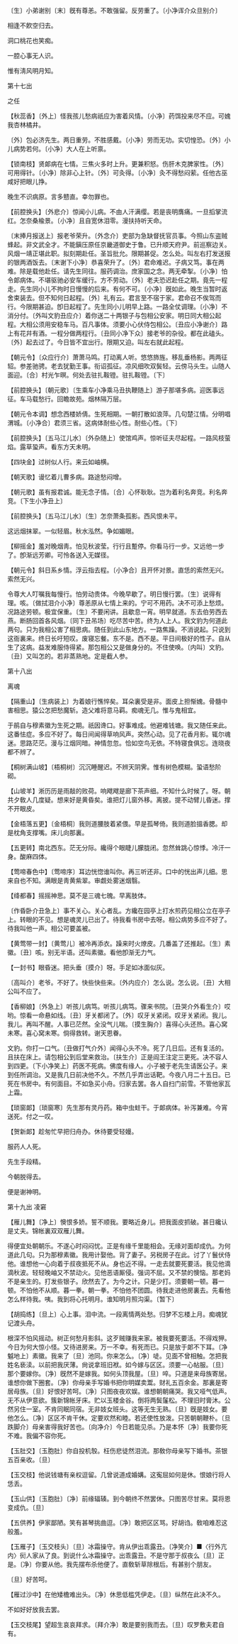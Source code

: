 <!-- { "loadSidebar": true } -->
〔生〕小弟谢别〔末〕旣有尊恙。不敢强留。反劳重了。〔小净诨介众旦别介〕 

相逢不飮空归去。



洞口桃花也笑痴。

一腔心事无人识。



惟有淸风明月知。 

第十七出

之任

【秋蕊香】〔外上〕怪我孩儿愁病祇应为害着风情。〔小净〕药饵投来尽不应。可媿我杏林橘井。

〔外〕包必济先生。两日重劳。不胜感戴。〔小净〕劳而无功。实切惶恐。〔外〕小儿病势若何。〔小净〕大人在上听禀。 

【锁南枝】贤郞病在七情。三焦火多时上升。更兼积怒。伤肝木克脾家性。〔外〕可用得针。〔小净〕除非心上针。〔外〕可灸得。〔小净〕灸不得愁闷萦。任他古巫咸好把眼儿挣。

晚生不识病原。言多戆直。幸勿罪也。 

【前腔换头】〔外悲介〕惊闻小儿病。不由人汗满缨。若是丧明膺痛。一旦搯掌流红。怎奈桑楡景。〔小净〕且自宽休泪零。漫扶持听天命。

〔末捧月报送上〕报老爷荣升。〔外念介〕吏部为急缺督抚官员事。今照山东盗贼蜂起。非文武全才。不能鎭压原任京畿道御史于鲁。已升顺天府尹。前巡察边关。风烟一靖正堪此职。拟刻期赴任。圣旨批允。限期甚促。怎么处。叫左右打发送报的银两酒饭去。〔末谢下小净〕恭喜荣升了。〔外〕君命难迟。子病又笃。事在两难。除是载他赴任。请先生同往。服药调治。庶家国之念。两无牵掣。〔小净〕怕令郞病体。不堪驱驰必安车缓行。方不劳动。〔外〕老夫恐迟赴任之期。竟先一程走。先生同小儿不拘时日慢慢的后来。有何不可。〔小净〕旣如此。晚生当暂时返舍束装去。但不知何日起程。〔外〕礼有云。君言至不宿于家。君命召不俟驾而行。今限期甚迫。卽日起程了。先生同小儿明早上路。一路全仗调理。〔小净〕不消分付。〔外叫文豹丑应介〕着你送二十两银子与包相公安家。明日同大相公起程。大相公须用安稳车马。百凡事体。须要小心伏侍包相公。〔丑应小净谢介〕路上有花幷有酒。一程分做两程行。〔丑同小净下众〕接老爷的杂役。都在此磕头。〔外〕起去过了。今日皆不宜出行。限期又迫。叫左右就此起程。 

【朝元令】〔众应行介〕萧萧马鸣。打动离人听。悠悠斾旌。移乱垂杨影。两两征轺。参差驰骋。老去犹勤王事。衔诏孤征。凉风细吹双鬓轻。云傍马头生。山随人面迎。〔合〕村光乍暝。何处去驻扎鞍镫。驻扎鞍镫。〔下〕 

【前腔换头】〔朝元歌〕〔生乘车小净乘马丑执鞭随上〕游子那堪多病。迎医事远征。车马载愁行。回瞻故苑。烟林隔万层。

【朝元令本调】想念西楼娇倩。生死相期。一朝打散如浪萍。几句楚江情。分明唱渭城。〔小净合〕君须三省。这病体耐些心性。耐些心性。〔下〕 

【前腔换头】〔五马江儿水〕〔外杂随上〕使馆鸡声。惊听征夫尽起程。一路风枝萤焰。露草蛩声。看东方天未明。

【四块金】过树似人行。来云如岫横。

【朝天歌】谩忆着儿曹多病。路途愁闷增。

【朝元歌】虽有报君诚。能无念子情。〔合〕心怀耿耿。岂为着利名奔竞。利名奔竞。〔下生小净丑上〕 

【前腔换头】〔五马江儿水〕〔生〕怎奈萧条孤影。西风恨未平。

这远烟抹翠。一似轻眉。秋水泓然。争如媚眼。 

【柳摇金】羞对晚烟靑。怕见秋波莹。行行且蹔停。你看马行一步。又远他一步了。卽渐远芳卿。可怜各送入无媒径。

【朝元令】斜日系乡情。浮云指去程。〔小净合〕且开怀对景。直恁的索然无兴。索然无兴。

令尊大人叮嘱我每慢行。怕劳动贵体。今晚早歇了。明日慢行罢。〔生〕说得有理。咳。〔做拭泪介小净〕尊恙原从七情上来的。宁可不用药。决不可添上愁烦。况路途劳顿。极宜保重。〔生〕不要闲讲。且歇息一宵。明早就道。东去伯劳西去燕。断肠回首各风烟。〔同下丑吊场〕吃尽苦中苦。终为人上人。我文豹为何道此两句。只为我相公害了相思病。随任到此山东地方。一路焦躁。不消说起。只说到这衙裏来。终日长吁短叹。废寝忘餐。东不是。西不是。平日间极好的性子。自从生了这病。益发难服侍得紧。那包相公又是做身分的。不住使唤。〔内叫〕文豹。〔丑〕又叫怎的。若非蒸熟地。定是截人参。 

第十八出

离魂

【隔重山】〔生病装上〕为着娘行憔悴矣。耳朵裏受是非。面皮上担惭媿。骨髓中害相思。猿公怎把愁魔斩。造父难将意马羁。痴魂无几。惟与鬼相宜。

于鹃自与穆素徽为生死之期。祇因谗口。好事难成。他避难钱塘。我又随任来此。这番怯症。多应不好了。每日间闻得草响风声。突然心动。见了花香月影。辄尔魂迷。思路茫茫。漫与江烟同暗。神情忽忽。恰如空鸟无依。不特寝食俱忘。连晓夜都不辨了。 

【桐树满山坡】〔梧桐树〕沉沉睡醒迟。不辨天阴霁。惟有树色模糊。蛩语愁阶砌。

【山坡羊】淅历历是雨敲的败荷。响飕飕是廊下茶声细。不知什么时候了。呀。朝共夕敎人几度疑。想来好是黄昏矣。谁把灯儿窗外移。离披。提不动臂儿昏迷。撑不开眼皮。

【金梧落五更】〔金梧桐〕我则道腰肢着紧偎。早是孤琴倚。我则道脸搵香腮。却是枕角支撑嘴。床儿向那裏。

【五更转】南北西东。茫无分际。纔得个眼睫儿朦胧闭。忽然耸跳心惊悸。冷汗一身。酸麻四体。

【莺啼春色中】〔莺啼序〕耳边恍惚谁叫你。再三听还非。口中的恍出声儿细。思来自也不知。满眼是靑黄紫翠。审觑处雾迷烟翳。

【绛都春】摇摇神思。莫不是三魂七魄。早离肢体。

〔作昏卧介丑急上〕事不关心。关心者乱。方纔在园亭上打水煎药见相公立在亭子上。转眼的不见。想是魂灵儿已出了。待我看书房中去呀。相公病势多应不好了。待我叫他一声。相公可要盖被。 

【黄莺带一封】〔黄莺儿〕被冷再添衣。躁来时火燎皮。几番盖了还推起。〔生〕素徽。〔丑〕咳。别无半语。还叫素徽。看他卽渐无力气。

【一封书】眼昏迷。把头垂〔摸介〕呀。手足如冰面似灰。

〔高叫介〕老爷。不好了。快些快些来。〔外内应介〕怎么说。怎么说。〔丑〕大相公叫不应了。 

【香柳娘】〔外急上〕听孩儿病笃。听孩儿病笃。骤来书院。〔丑哭介外看生介〕哎哟。惊看一命悬如线。〔丑〕牙关都闭了。〔外〕叹牙关紧闭。叹牙关紧闭。我儿。我儿。再叫不醒。人事已茫然。全没气儿喘。〔摸生胸介〕喜得心头还热。喜心窝未寒。喜心窝未寒。倘得救转。谢天恩眷。

文豹。你打一口气。〔丑做打气介外〕闻得心头不冷。死了几日后。还有复活的。且扶在床上。请包相公到后堂来救治。〔扶生介〕正是阎王注定三更死。决不容人到四更。〔下小净笑上〕药医不死病。佛度有缘人。小子被于老先生请医公子。来到任所调治。又是我几日前决他不久。不然几乎弄出话靶。今夜八月二十五日。已死在书房中。有何面目。不如急买小舟。归家去罢。各人自扫门前雪。不管他家瓦上霜。 

【琐窗郞】〔琐窗寒〕先生那有灵丹药。箱中虫蛀干。于郞病体。补泻兼难。今宵送死。付之一叹。

【贺新郞】趁匆忙早把归舟办。休待要受轻嫚。

服药人人死。



先生手段精。

今朝脱得去。



便是谢神明。 

第十九出
凌窘

【雁儿舞】〔净上〕懊恨多娇。誓不顺我。要略近身儿。把我面皮抓破。甚日纔认是丈夫。锦帐裏双双雁儿舞。

得便宜处朝朝乐。不遂心时闷闷忧。正是有缘千里能相会。无缘对面却成仇。为何道此几句。只为那穆素徽。我用计娶他。背了妻子。另税房子在此。讨了丫鬟伏侍他。谁想他一心向着于叔夜抵死不从。身也近不得。一走去就要死要活。我见他滴滴秋波。轻轻晚岫又不禁动火。见他恶语厮侵。强词不屈。又不禁的懊恼。那老妈不是亲生的。打发些银子。欣然去了。为今之计。只是少打。须要朝一顿。暮一顿。不怕他不从顺。暮一拳。朝一拳。不怕他不团圆。待我走进他房裏去。先看他怎么样待我。咦。我到将心托明月。谁知明月照沟渠。〔暂下〕 

【胡捣练】〔旦上〕心上事。泪中流。一段离情两处愁。归梦不忘楼上月。痴魂犹记渡头舟。

根深不怕风摇动。树正何愁月影斜。这歹贼赚我来家。被我要死要活。不得戏狎。今日为何大惊小怪。又待进房来。万一不幸。有死而已。只是放于郞不下耳。〔净魆地上〕素徽。我来了〔旦〕池同。你来怎么。〔净〕唗。见面不曾相触。怎把我姓名亵渎。以前把我厌薄。尙说拿班旧袱。如今嫁与区区。须要一心帖服。〔旦〕那个要嫁你。〔净〕旣然不是嫁我。如何头顶我屋。〔旦〕啐。只道是来母族寄居。谁想你做下圈套。〔净〕你母亲手写婚书把你明媒卖鬻。财礼五百余金。那裏是寄居母族。〔旦〕好恨好苦呵。〔净〕只图夜夜欢娱。谁想朝朝痛哭。我又哑气低声。无不从伊意欲。簇新锦帐牙床。贮以玉楼金谷。倒将两鬓鬔松。不理旧时膏沐。公然另住一室。不肯同眠同宿。无非妓女班头。这等无生无熟。〔旦〕旣是妓女。要他怎么。〔净〕区区不肯干休。定要欢然和睦。若还使性放泼。只苦朝朝鞭朴。〔旦跌脚介〕母亲害得我好苦也。〔向净介〕今日若能见杀。乃是本怀〔净〕我要你死不难。我偏不容你死。 

【玉肚交】〔玉胞肚〕你自投机彀。枉伤悲徒然泪流。那敎你母亲写下婚书。茶银五百亲收。〔旦〕 

【玉交枝】他说钱塘有亲权逗留。几曾说道成婚媾。这寃屈如何是休。恨娘行将人恁丢。

【玉山供】〔玉胞肚〕〔净〕前缘辐辏。到今朝终不然罢休。只图苦尽甘来。莫将恩变成仇。〔旦〕 

【五供养】伊家鄙陋。笑有甚琴挑曲逗。〔净〕敢把区区骂。好胡诌。敎咱难忍这般羞。

【玉雁子】〔玉交枝头〕〔旦〕冰霜操守。肯从伊出乖露丑。〔净笑介〕■〈行外亢内〉衏人家从了良。到说什么冰霜操守。出乖露丑。不是守那于叔夜么〔旦〕正是。〔净〕你要从他。我先摆布杀他便了。直敎斩草除根后。有甚别个朋友。

〔旦〕好苦呵。 

【雁过沙中】在他矮檐难出头。〔净〕休思低槛凭伊走。〔旦〕纵然在此决不久。

不如好好放我去罢。 

【玉交枝尾】望超生哀哀拜求。〔拜介净〕敢是要别我而去。〔旦〕叹罗敷夫君自有。

